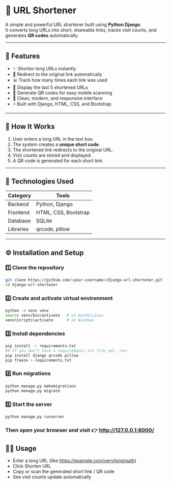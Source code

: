 # 🔗 URL Shortener

A simple and powerful URL shortener built using **Python Django**.  
It converts long URLs into short, shareable links, tracks visit counts, and generates **QR codes** automatically.

---

## 🚀 Features

- ✨ Shorten long URLs instantly  
- 🔁 Redirect to the original link automatically  
- 📊 Track how many times each link was used  
- 🧾 Display the last 5 shortened URLs  
- 📱 Generate QR codes for easy mobile scanning  
- 💅 Clean, modern, and responsive interface  
- ⚡ Built with Django, HTML, CSS, and Bootstrap  

---

## 🧠 How It Works

1. User enters a long URL in the text box.  
2. The system creates a **unique short code**.  
3. The shortened link redirects to the original URL.  
4. Visit counts are stored and displayed.  
5. A QR code is generated for each short link.  

---

## 🧩 Technologies Used

| Category  |        Tools         |
|-----------|----------------------|
| Backend   | Python, Django       |
| Frontend  | HTML, CSS, Bootstrap |
| Database  | SQLite               |
| Libraries | qrcode, pillow       |

---

## ⚙️ Installation and Setup

### 1️⃣ Clone the repository
```bash
git clone https://github.com/<your-username>/django-url-shortener.git
cd django-url-shortener
```

### 2️⃣ Create and activate virtual environment
```bash
python -m venv venv
source venv/bin/activate   # on macOS/Linux
venv\Scripts\activate      # on Windows
```

### 3️⃣ Install dependencies
```bash
pip install -r requirements.txt
## If you don’t have a requirements.txt file yet, run:
pip install django qrcode pillow
pip freeze > requirements.txt
```

### 4️⃣ Run migrations
```bash
python manage.py makemigrations
python manage.py migrate
```

### 5️⃣ Start the server
```bash
python manage.py runserver
```
### Then open your browser and visit 👉 http://127.0.0.1:8000/

## 🧑‍💻 Usage
- Enter a long URL (like https://example.com/very/long/path)
- Click Shorten URL
- Copy or scan the generated short link / QR code
- See visit counts update automatically


